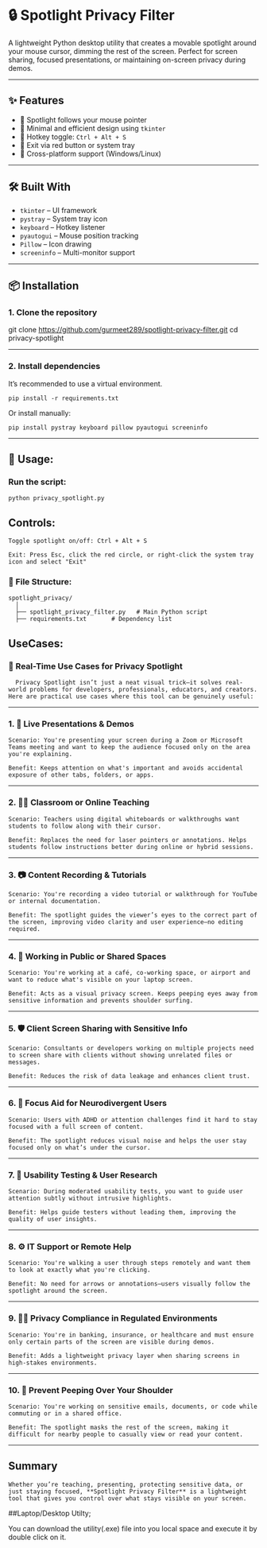 # 🔒 Spotlight Privacy Filter

A lightweight Python desktop utility that creates a movable spotlight around your mouse cursor, dimming the rest of the screen. Perfect for screen sharing, focused presentations, or maintaining on-screen privacy during demos.

---

## ✨ Features

- 🔆 Spotlight follows your mouse pointer
- 🧠 Minimal and efficient design using `tkinter`
- 🎯 Hotkey toggle: `Ctrl + Alt + S`
- 🛑 Exit via red button or system tray
- 🎈 Cross-platform support (Windows/Linux)

---

## 🛠️ Built With

- `tkinter` – UI framework
- `pystray` – System tray icon
- `keyboard` – Hotkey listener
- `pyautogui` – Mouse position tracking
- `Pillow` – Icon drawing
- `screeninfo` – Multi-monitor support

---

## 📦 Installation

### 1. Clone the repository

git clone https://github.com/gurmeet289/spotlight-privacy-filter.git
cd privacy-spotlight

---

### 2. Install dependencies

It’s recommended to use a virtual environment.

    pip install -r requirements.txt

Or install manually:

    pip install pystray keyboard pillow pyautogui screeninfo

---

## 🚀 Usage:

### Run the script:

    python privacy_spotlight.py

## Controls:

    Toggle spotlight on/off: Ctrl + Alt + S

    Exit: Press Esc, click the red circle, or right-click the system tray icon and select "Exit"

### 📁 File Structure:

    spotlight_privacy/
      │
      ├── spotlight_privacy_filter.py   # Main Python script
      ├── requirements.txt       # Dependency list

## UseCases:

  ### 🧩 Real-Time Use Cases for Privacy Spotlight

      Privacy Spotlight isn’t just a neat visual trick—it solves real-world problems for developers, professionals, educators, and creators. Here are practical use cases where this tool can be genuinely useful:
    
  ---
    
  ### 1. 🎥 Live Presentations & Demos
    
    Scenario: You're presenting your screen during a Zoom or Microsoft Teams meeting and want to keep the audience focused only on the area you're explaining.
    
    Benefit: Keeps attention on what's important and avoids accidental exposure of other tabs, folders, or apps.
    
  ---
    
  ### 2. 🧑‍🏫 Classroom or Online Teaching
    
    Scenario: Teachers using digital whiteboards or walkthroughs want students to follow along with their cursor.
    
    Benefit: Replaces the need for laser pointers or annotations. Helps students follow instructions better during online or hybrid sessions.
    
  ---
    
  ### 3. 📷 Content Recording & Tutorials
    
    Scenario: You're recording a video tutorial or walkthrough for YouTube or internal documentation.
    
    Benefit: The spotlight guides the viewer’s eyes to the correct part of the screen, improving video clarity and user experience—no editing required.
    
  ---
    
  ### 4. 🔐 Working in Public or Shared Spaces
    
    Scenario: You're working at a café, co-working space, or airport and want to reduce what's visible on your laptop screen.
    
    Benefit: Acts as a visual privacy screen. Keeps peeping eyes away from sensitive information and prevents shoulder surfing.
    
  ---
    
  ### 5. 🛡️ Client Screen Sharing with Sensitive Info
    
    Scenario: Consultants or developers working on multiple projects need to screen share with clients without showing unrelated files or messages.
    
    Benefit: Reduces the risk of data leakage and enhances client trust.
    
  ---
    
  ### 6. 🧠 Focus Aid for Neurodivergent Users
    
    Scenario: Users with ADHD or attention challenges find it hard to stay focused with a full screen of content.
    
    Benefit: The spotlight reduces visual noise and helps the user stay focused only on what’s under the cursor.
    
  ---
    
  ### 7. 🧪 Usability Testing & User Research
    
    Scenario: During moderated usability tests, you want to guide user attention subtly without intrusive highlights.
    
    Benefit: Helps guide testers without leading them, improving the quality of user insights.
    
  ---
    
  ### 8. ⚙️ IT Support or Remote Help
    
    Scenario: You're walking a user through steps remotely and want them to look at exactly what you're clicking.
    
    Benefit: No need for arrows or annotations—users visually follow the spotlight around the screen.
    
  ---
    
  ### 9. 🧑‍💼 Privacy Compliance in Regulated Environments
    
    Scenario: You're in banking, insurance, or healthcare and must ensure only certain parts of the screen are visible during demos.
    
    Benefit: Adds a lightweight privacy layer when sharing screens in high-stakes environments.
    
  ---
    
  ### 10. 🛑 Prevent Peeping Over Your Shoulder 
    
    Scenario: You're working on sensitive emails, documents, or code while commuting or in a shared office.
    
    Benefit: The spotlight masks the rest of the screen, making it difficult for nearby people to casually view or read your content.
    
  ---
    
  ## Summary
    
    Whether you’re teaching, presenting, protecting sensitive data, or just staying focused, **Spotlight Privacy Filter** is a lightweight tool that gives you control over what stays visible on your screen.
    
  ##Laptop/Desktop Utilty;

  You can download the utility(.exe) file into you local space and execute it by double click on it.
